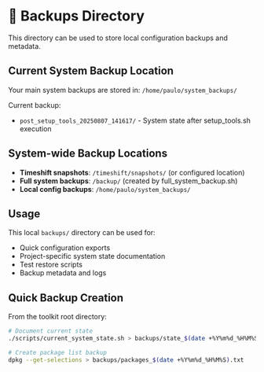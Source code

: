 # 📁 Backups Directory

This directory can be used to store local configuration backups and metadata.

## Current System Backup Location

Your main system backups are stored in: `/home/paulo/system_backups/`

Current backup:
- `post_setup_tools_20250807_141617/` - System state after setup_tools.sh execution

## System-wide Backup Locations

- **Timeshift snapshots**: `/timeshift/snapshots/` (or configured location)
- **Full system backups**: `/backup/` (created by full_system_backup.sh)
- **Local config backups**: `/home/paulo/system_backups/`

## Usage

This local `backups/` directory can be used for:
- Quick configuration exports
- Project-specific system state documentation
- Test restore scripts
- Backup metadata and logs

## Quick Backup Creation

From the toolkit root directory:
```bash
# Document current state
./scripts/current_system_state.sh > backups/state_$(date +%Y%m%d_%H%M%S).txt

# Create package list backup  
dpkg --get-selections > backups/packages_$(date +%Y%m%d_%H%M%S).txt
```
